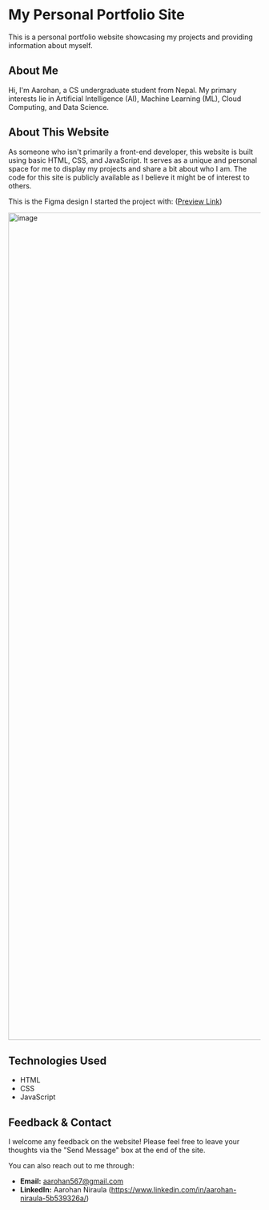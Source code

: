 # My Personal Portfolio Site

This is a personal portfolio website showcasing my projects and providing information about myself.

## About Me

Hi, I'm Aarohan, a CS undergraduate student from Nepal. My primary interests lie in Artificial Intelligence (AI), Machine Learning (ML), Cloud Computing, and Data Science.

## About This Website

As someone who isn't primarily a front-end developer, this website is built using basic HTML, CSS, and JavaScript. It serves as a unique and personal space for me to display my projects and share a bit about who I am. The code for this site is publicly available as I believe it might be of interest to others.

This is the Figma design I started the project with: 
([Preview Link](https://www.figma.com/proto/wEM7LKG7x9WeUkzeM1WXUu/Portfolio-Site--Aarohan-?t=9XofYNRh4LIVPMs0-1&scaling=scale-down&content-scaling=fixed&page-id=0%3A1&node-id=26-59&starting-point-node-id=26%3A59
))

<img width="1651" alt="image" src="https://github.com/user-attachments/assets/5e8ecb59-30fd-408e-87da-132d6dd5be02" />


## Technologies Used

*   HTML
*   CSS
*   JavaScript

## Feedback & Contact

I welcome any feedback on the website! Please feel free to leave your thoughts via the "Send Message" box at the end of the site.

You can also reach out to me through:

*   **Email:** aarohan567@gmail.com
*   **LinkedIn:** Aarohan Niraula (https://www.linkedin.com/in/aarohan-niraula-5b539326a/)
